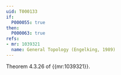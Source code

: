 ```yaml
---
uid: T000133
if:
  P000055: true
then:
  P000063: true
refs:
- mr: 1039321
  name: General Topology (Engelking, 1989)
---
```


Theorem 4.3.26 of {{mr:1039321}}.
